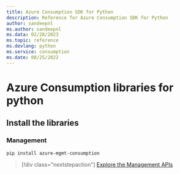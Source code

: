 ```yaml
---
title: Azure Consumption SDK for Python
description: Reference for Azure Consumption SDK for Python
author: sandeepnl
ms.author: sandeepnl
ms.data: 02/28/2023
ms.topic: reference
ms.devlang: python
ms.service: consumption
ms.date: 08/25/2022
---
```

# Azure Consumption libraries for python

## Install the libraries


### Management

```bash
pip install azure-mgmt-consumption
```
> [!div class="nextstepaction"]
> [Explore the Management APIs](/python/api/overview/azure/mgmt-consumption-readme)